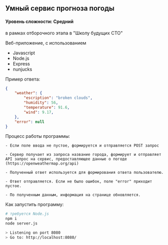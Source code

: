 ## Умный сервис прогноза погоды

#### Уровень сложности: Средний
в рамках отборочного этапа в "Школу будущих CTO"

Веб-приложение, с использованием 
- Javascript
- Node.js
- Express
- nunjucks

Пример ответа:
```json
{
    "weather": {
        "escription": "broken clouds",
        "humidity": 56,
        "temperature": 91.6,
        "wind": 9.17,
    },
    "error": null
}
```

Процесс работы программы:
```
- Если поле ввода не пустое, формируется и отправляется POST запрос

- Сервер получает из запроса название города, формирует и отправляет API запрос на сервис, предоставляющее данные о погоде 
(https://openweathermap.org/api)   

- Полученный ответ используется для формирования ответа пользователю. 

- Ответ отправляется. Если не было ошибок, поле "error" приходит пустое.

- По полученным данным, информация на странице обновляется.
```

Как запустить программу:  
```bash
# требуется Node.js
npm i
node server.js

> Listening on port 8080
> Go to: http://localhost:8080/
```